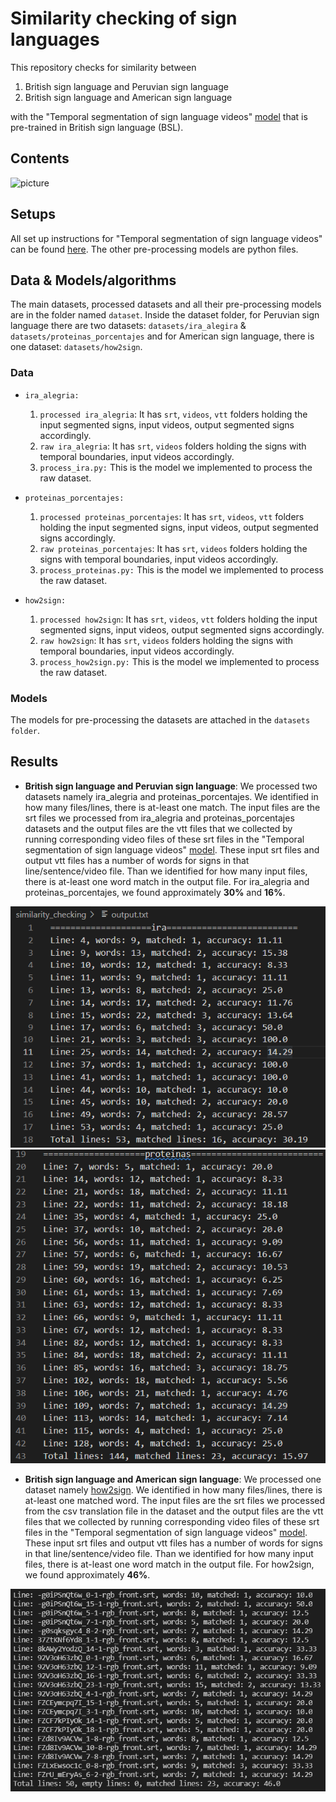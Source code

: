 # Similarity checking of sign languages

This repository checks for similarity between 
1) British sign language and Peruvian sign language 
2) British sign language and American sign language

with the "Temporal segmentation of sign language videos" [model](https://github.com/tonnidas/sign-segmentation) that is pre-trained in British sign language (BSL).

## Contents
![picture](how2sign.jpg)

## Setups
All set up instructions for "Temporal segmentation of sign language videos" can be found [here](https://github.com/tonnidas/sign-segmentation). The other pre-processing models are python files. 

## Data & Models/algorithms
The main datasets, processed datasets and all their pre-processing models are in the folder named `dataset`. Inside the dataset folder, for Peruvian sign language there are two datasets: `datasets/ira_alegira` & `datasets/proteinas_porcentajes` and for American sign language, there is one dataset: `datasets/how2sign`.


### Data
- `ira_alegria:` 
    1. `processed ira_alegria`: It has `srt`, `videos`, `vtt` folders holding the input segmented signs, input videos, output segmented signs accordingly. 
    2. `raw ira_alegria`: It has `srt`, `videos` folders holding the signs with temporal boundaries, input videos accordingly.
    3. `process_ira.py:` This is the model we implemented to process the raw  dataset.

- `proteinas_porcentajes:` 
    1. `processed proteinas_porcentajes`: It has `srt`, `videos`, `vtt` folders holding the input segmented signs, input videos, output segmented signs accordingly. 
    2. `raw proteinas_porcentajes`: It has `srt`, `videos` folders holding the signs with temporal boundaries, input videos accordingly.
    3. `process_proteinas.py:` This is the model we implemented to process the raw  dataset.
- `how2sign:` 
    1. `processed how2sign`: It has `srt`, `videos`, `vtt` folders holding the input segmented signs, input videos, output segmented signs accordingly. 
    2. `raw how2sign`: It has `srt`, `videos` folders holding the signs with temporal boundaries, input videos accordingly.
    3. `process_how2sign.py:` This is the model we implemented to process the raw  dataset.

### Models
The models for pre-processing the datasets are attached in the `datasets folder`. 

## Results
- **British sign language and Peruvian sign language**: We processed two datasets namely ira_alegria and proteinas_porcentajes. We identified in how many files/lines, there is at-least one match. The input files are the srt files we processed from ira_alegria and proteinas_porcentajes datasets and the output files are the vtt files that we collected by running corresponding video files of these srt files in the "Temporal segmentation of sign language videos" [model](https://github.com/tonnidas/sign-segmentation). These input srt files and output vtt files has a number of words for signs in that line/sentence/video file. Than we identified for how many input files, there is at-least one word match in the output file. For ira_alegria and proteinas_porcentajes, we found approximately **30%** and **16%**.

![ira_alegria result](ira.png) ![proteinas result](prro.png)

- **British sign language and American sign language**: We processed one dataset namely [how2sign](https://how2sign.github.io/#download). We identified in how many files/lines, there is at-least one matched word. The input files are the srt files we processed from the csv translation file in the dataset and the output files are the vtt files that we collected by running corresponding video files of these srt files in the "Temporal segmentation of sign language videos" [model](https://github.com/tonnidas/sign-segmentation). These input srt files and output vtt files has a number of words for signs in that line/sentence/video file. Than we identified for how many input files, there is at-least one word match in the output file. For how2sign, we found approximately **46%**.

![how2sign result](how2sign.png)
